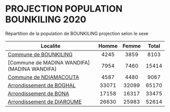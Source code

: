 # PROJECTION POPULATION BOUNKILING 2020
	
Répartition de la population de BOUNKILING projection selon le sexe
	
| Localite  | Homme | Femme | Total |
| --------- |:-----:|:-----:|:-----:|
| [Commune de BOUNKILING](BOUNKILING) | 4245 | 3859 | 8103 |
| [Commune de MADINA WANDIFA](MADINA WANDIFA) | 7954 | 7460 | 15414 |
| [Commune de NDIAMACOUTA](NDIAMACOUTA) | 4587 | 4480 | 9067 |
| [Arrondissement de BOGHAL](BOGHAL) | 33071 | 32099 | 65170 |
| [Arrondissement de BONA](BONA) | 17158 | 16317 | 33475 |
| [Arrondissement de DIAROUME](DIAROUME) | 26630 | 25983 | 52614 |
